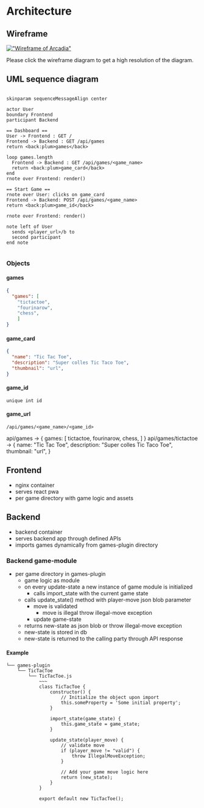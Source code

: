# Architecture

## Wireframe

[!["Wireframe of Arcadia"](wireframe/arcadia_wireframe.png "Wireframe of Arcadia")](wireframe/arcadia_wireframe.png)

Please click the wireframe diagram to get a high resolution of the diagram.

## UML sequence diagram

```plantuml

skinparam sequenceMessageAlign center

actor User
boundary Frontend
participant Backend

== Dashboard ==
User -> Frontend : GET /
Frontend -> Backend : GET /api/games
return <back:plum>games</back>

loop games.length
  Frontend -> Backend : GET /api/games/<game_name>
  return <back:plum>game_card</back>
end
rnote over Frontend: render()

== Start Game ==
rnote over User: clicks on game_card
Frontend -> Backend: POST /api/games/<game_name>
return <back:plum>game_id</back>

rnote over Frontend: render()

note left of User
  sends <player_url>/b to
  second participant
end note


```
### Objects

#### games

```json
{
  "games": [
    "tictactoe",
    "fourinarow",
    "chess",
    ]
}
```

#### game_card 

```json
{
  "name": "Tic Tac Toe",
  "description": "Super colles Tic Taco Toe",
  "thumbnail": "url",
}
```

#### game_id 

```int
unique int id
```

#### game_url 
```
/api/games/<game_name>/<game_id>
```

api/games -> {
  games: [
    tictactoe,
    fourinarow,
    chess,
    ]
  }
api/games/tictactoe -> {
  name: "Tic Tac Toe",
  description: "Super colles Tic Taco Toe",
  thumbnail: "url",
  }



## Frontend

- nginx container
- serves react pwa
- per game directory with game logic and assets

## Backend

- backend container
- serves backend app through defined APIs
- imports games dynamically from games-plugin directory

### Backend game-module

- per game directory in games-plugin
  - game logic as module
  - on every update-state a new instance of game module is initialized
    - calls import_state with the current game state
  - calls update_state() method with player-move json blob parameter
    - move is validated
      - move is illegal throw illegal-move exception
    - update game-state
  - returns new-state as json blob or throw illegal-move exception
  - new-state is stored in db
  - new-state is returned to the calling party through API response

#### Example

```
└── games-plugin
    └── TicTacToe
        └── TicTacToe.js
            ~~~
            class TicTacToe {
                constructor() {
                    // Initialize the object upon import
                    this.someProperty = 'Some initial property';
                }

                import_state(game_state) {
                    this.game_state = game_state;
                }

                update_state(player_move) {
                    // validate move
                    if (player_move != "valid") {
                        throw IllegalMoveException;
                    }

                    // Add your game move logic here
                    return (new_state);
                }
            }

            export default new TicTacToe();
```
